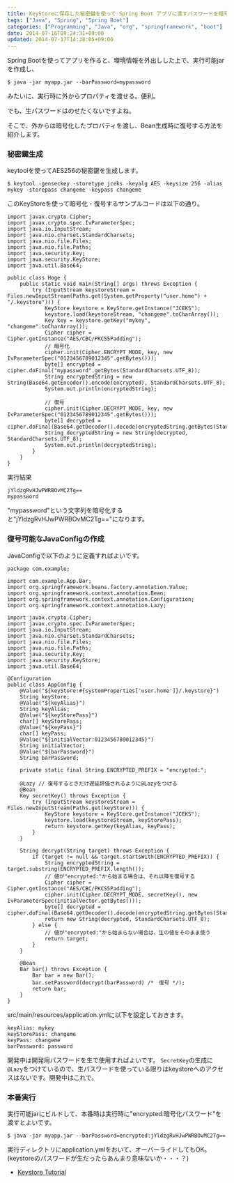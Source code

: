```yaml
---
title: KeyStoreに保存した秘密鍵を使って Spring Boot アプリに渡すパスワードを暗号化する
tags: ["Java", "Spring", "Spring Boot"]
categories: ["Programming", "Java", "org", "springframework", "boot"]
date: 2014-07-16T09:24:31+09:00
updated: 2014-07-17T14:38:05+09:00
---
```


Spring Bootを使ってアプリを作ると、環境情報を外出しした上で、実行可能jarを作成し、

    $ java -jar myapp.jar --barPassword=mypassword

みたいに、実行時に外からプロパティを渡せる。便利。

でも、生パスワードはのせたくないですよね。

そこで、外からは暗号化したプロパティを渡し、Bean生成時に復号する方法を紹介します。

### 秘密鍵生成

keytoolを使ってAES256の秘密鍵を生成します。

    $ keytool -genseckey -storetype jceks -keyalg AES -keysize 256 -alias mykey -storepass changeme -keypass changeme


このKeyStoreを使って暗号化・復号するサンプルコードは以下の通り。

    import javax.crypto.Cipher;
    import javax.crypto.spec.IvParameterSpec;
    import java.io.InputStream;
    import java.nio.charset.StandardCharsets;
    import java.nio.file.Files;
    import java.nio.file.Paths;
    import java.security.Key;
    import java.security.KeyStore;
    import java.util.Base64;
    
    public class Hoge {
        public static void main(String[] args) throws Exception {
            try (InputStream keystoreStream = Files.newInputStream(Paths.get(System.getProperty("user.home") + "/.keystore"))) {
                KeyStore keystore = KeyStore.getInstance("JCEKS");
                keystore.load(keystoreStream, "changeme".toCharArray());
                Key key = keystore.getKey("mykey", "changeme".toCharArray());
                Cipher cipher = Cipher.getInstance("AES/CBC/PKCS5Padding");
                // 暗号化
                cipher.init(Cipher.ENCRYPT_MODE, key, new IvParameterSpec("0123456789012345".getBytes()));
                byte[] encrypted = cipher.doFinal("mypassword".getBytes(StandardCharsets.UTF_8));
                String encryptedString = new String(Base64.getEncoder().encode(encrypted), StandardCharsets.UTF_8);
                System.out.println(encryptedString);
    
                // 復号
                cipher.init(Cipher.DECRYPT_MODE, key, new IvParameterSpec("0123456789012345".getBytes()));
                byte[] decrypted = cipher.doFinal(Base64.getDecoder().decode(encryptedString.getBytes(StandardCharsets.UTF_8)));
                String decryptedString = new String(decrypted, StandardCharsets.UTF_8);
                System.out.println(decryptedString);
            }
        }
    }

実行結果

    jYldzgRvHJwPWRBOvMC2Tg==
    mypassword

"mypassword"という文字列を暗号化すると"jYldzgRvHJwPWRBOvMC2Tg=="になります。

### 復号可能なJavaConfigの作成

JavaConfigで以下のように定義すればよいです。


    package com.example;
    
    import com.example.App.Bar;
    import org.springframework.beans.factory.annotation.Value;
    import org.springframework.context.annotation.Bean;
    import org.springframework.context.annotation.Configuration;
    import org.springframework.context.annotation.Lazy;
    
    import javax.crypto.Cipher;
    import javax.crypto.spec.IvParameterSpec;
    import java.io.InputStream;
    import java.nio.charset.StandardCharsets;
    import java.nio.file.Files;
    import java.nio.file.Paths;
    import java.security.Key;
    import java.security.KeyStore;
    import java.util.Base64;
    
    @Configuration
    public class AppConfig {
        @Value("${keyStore:#{systemProperties['user.home']}/.keystore}")
        String keyStore;
        @Value("${keyAlias}")
        String keyAlias;
        @Value("${keyStorePass}")
        char[] keyStorePass;
        @Value("${keyPass}")
        char[] keyPass;
        @Value("${initialVector:0123456789012345}")
        String initialVector;
        @Value("${barPassword}")
        String barPassword;
    
        private static final String ENCRYPTED_PREFIX = "encrypted:";
    
        @Lazy // 復号するときだけ遅延評価されるように@Lazyをつける
        @Bean
        Key secretKey() throws Exception {
            try (InputStream keystoreStream = Files.newInputStream(Paths.get(keyStore))) {
                KeyStore keystore = KeyStore.getInstance("JCEKS");
                keystore.load(keystoreStream, keyStorePass);
                return keystore.getKey(keyAlias, keyPass);
            }
        }
    
        String decrypt(String target) throws Exception {
            if (target != null && target.startsWith(ENCRYPTED_PREFIX)) {
                String encryptedString = target.substring(ENCRYPTED_PREFIX.length());
                // 値が"encrypted:"から始まる場合は、それ以降を復号する
                Cipher cipher = Cipher.getInstance("AES/CBC/PKCS5Padding");
                cipher.init(Cipher.DECRYPT_MODE, secretKey(), new IvParameterSpec(initialVector.getBytes()));
                byte[] decrypted = cipher.doFinal(Base64.getDecoder().decode(encryptedString.getBytes(StandardCharsets.UTF_8)));
                return new String(decrypted, StandardCharsets.UTF_8);
            } else {
                // 値が"encrypted:"から始まらない場合は、生の値をそのまま使う
                return target;
            }
        }
    
        @Bean
        Bar bar() throws Exception {
            Bar bar = new Bar();
            bar.setPassword(decrypt(barPassword) /*　復号 */);
            return bar;
        }
    }

src/main/resources/application.ymlに以下を設定しておきます。

    keyAlias: mykey
    keyStorePass: changeme
    keyPass: changeme
    barPassword: password

開発中は開発用パスワードを生で使用すればよいです。
`SecretKey`の生成に`@Lazy`をつけているので、生パスワードを使っている限りはkeystoreへのアクセスはないです。開発中はこれで。

### 本番実行

実行可能jarにビルドして、本番時は実行時に"encrypted:暗号化パスワード"を渡すとよいです。

    $ java -jar myapp.jar --barPassword=encrypted:jYldzgRvHJwPWRBOvMC2Tg==

実行ディレクトリにapplication.ymlをおいて、オーバーライドしてもOK。
(keystoreのパスワードが生だったらあんまり意味ないか・・・？)


* [Keystore Tutorial](http://www.javacodegeeks.com/2014/07/java-keystore-tutorial.html)
